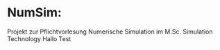 # NumSim:
Projekt zur Pflichtvorlesung Numerische Simulation im M.Sc. Simulation Technology Hallo Test 
